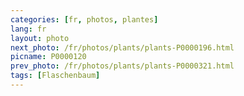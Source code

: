```yaml
---
categories: [fr, photos, plantes]
lang: fr
layout: photo
next_photo: /fr/photos/plants/plants-P0000196.html
picname: P0000120
prev_photo: /fr/photos/plants/plants-P0000321.html
tags: [Flaschenbaum]
---
```

